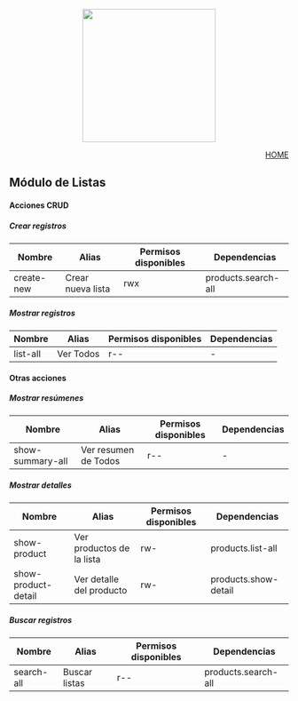<p align="center"><a href="https://app.papeleralamilagrosa.com.ar" target="_blank"><img src="https://app.papeleralamilagrosa.com.ar/images/logo.jpg" width="240"></a></p>

<p style="text-align: right;">
  <a href="../README.md">HOME</a>
</p>

## Módulo de Listas

#### Acciones CRUD
##### Crear registros
Nombre    |Alias            |Permisos disponibles|Dependencias
--        |-                |-                   |-
create-new|Crear nueva lista|rwx                 |products.search-all

##### Mostrar registros
Nombre    |Alias           |Permisos disponibles|Dependencias
--        |-               |-                   |-
list-all  |Ver Todos       |r--                 |-

#### Otras acciones
##### Mostrar resúmenes
Nombre          |Alias               |Permisos disponibles|Dependencias
--              |-                   |-                   |-
show-summary-all|Ver resumen de Todos|r--                 |-

##### Mostrar detalles
Nombre             |Alias                    |Permisos disponibles|Dependencias
--                 |-                        |-                   |-
show-product       |Ver productos de la lista|rw-                 |products.list-all
show-product-detail|Ver detalle del producto |rw-                 |products.show-detail

##### Buscar registros
Nombre     |Alias        |Permisos disponibles|Dependencias
--         |-            |-                   |-
search-all |Buscar listas|r--                 |products.search-all
